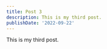 ```yaml
---
title: Post 3
description: This is my third post.
publishDate: '2022-09-22'
---
```


This is my third post.
